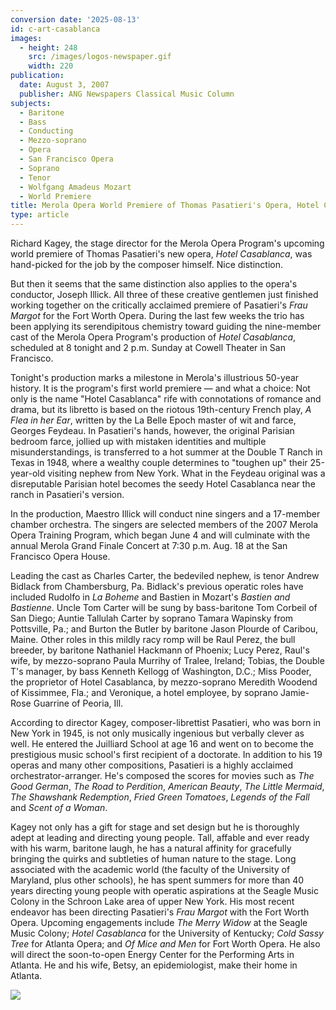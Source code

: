 ```yaml
---
conversion date: '2025-08-13'
id: c-art-casablanca
images:
  - height: 248
    src: /images/logos-newspaper.gif
    width: 220
publication:
  date: August 3, 2007
  publisher: ANG Newspapers Classical Music Column
subjects:
  - Baritone
  - Bass
  - Conducting
  - Mezzo-soprano
  - Opera
  - San Francisco Opera
  - Soprano
  - Tenor
  - Wolfgang Amadeus Mozart
  - World Premiere
title: Merola Opera World Premiere of Thomas Pasatieri's Opera, Hotel Casablanca
type: article
---
```


Richard Kagey, the stage director for the Merola Opera Program's upcoming world premiere of Thomas Pasatieri's new opera, *Hotel Casablanca*, was hand-picked for the job by the composer himself. Nice distinction.

But then it seems that the same distinction also applies to the opera's conductor, Joseph Illick. All three of these creative gentlemen just finished working together on the critically acclaimed premiere of Pasatieri's *Frau Margot* for the Fort Worth Opera. During the last few weeks the trio has been applying its serendipitous chemistry toward guiding the nine-member cast of the Merola Opera Program's production of *Hotel Casablanca*, scheduled at 8 tonight and 2 p.m. Sunday at Cowell Theater in San Francisco.

Tonight's production marks a milestone in Merola's illustrious 50-year history. It is the program's first world premiere — and what a choice: Not only is the name "Hotel Casablanca" rife with connotations of romance and drama, but its libretto is based on the riotous 19th-century French play, *A Flea in her Ear*, written by the La Belle Epoch master of wit and farce, Georges Feydeau. In Pasatieri's hands, however, the original Parisian bedroom farce, jollied up with mistaken identities and multiple misunderstandings, is transferred to a hot summer at the Double T Ranch in Texas in 1948, where a wealthy couple determines to "toughen up" their 25-year-old visiting nephew from New York. What in the Feydeau original was a disreputable Parisian hotel becomes the seedy Hotel Casablanca near the ranch in Pasatieri's version.

In the production, Maestro Illick will conduct nine singers and a 17-member chamber orchestra. The singers are selected members of the 2007 Merola Opera Training Program, which began June 4 and will culminate with the annual Merola Grand Finale Concert at 7:30 p.m. Aug. 18 at the San Francisco Opera House.

Leading the cast as Charles Carter, the bedeviled nephew, is tenor Andrew Bidlack from Chambersburg, Pa. Bidlack's previous operatic roles have included Rudolfo in *La Boheme* and Bastien in Mozart's *Bastien and Bastienne*. Uncle Tom Carter will be sung by bass-baritone Tom Corbeil of San Diego; Auntie Tallulah Carter by soprano Tamara Wapinsky from Pottsville, Pa.; and Burton the Butler by baritone Jason Plourde of Caribou, Maine.
Other roles in this mildly racy romp will be Raul Perez, the bull breeder, by baritone Nathaniel Hackmann of Phoenix; Lucy Perez, Raul's wife, by mezzo-soprano Paula Murrihy of Tralee, Ireland; Tobias, the Double T's manager, by bass Kenneth Kellogg of Washington, D.C.; Miss Pooder, the proprietor of Hotel Casablanca, by mezzo-soprano Meredith Woodend of Kissimmee, Fla.; and Veronique, a hotel employee, by soprano Jamie-Rose Guarrine of Peoria, Ill.

According to director Kagey, composer-librettist Pasatieri, who was born in New York in 1945, is not only musically ingenious but verbally clever as well. He entered the Juilliard School at age 16 and went on to become the prestigious music school's first recipient of a doctorate. In addition to his 19 operas and many other compositions, Pasatieri is a highly acclaimed orchestrator-arranger. He's composed the scores for movies such as *The Good German*, *The Road to Perdition*, *American Beauty*, *The Little Mermaid*, *The Shawshank Redemption*, *Fried Green Tomatoes*, *Legends of the Fall* and *Scent of a Woman*.

Kagey not only has a gift for stage and set design but he is thoroughly adept at leading and directing young people. Tall, affable and ever ready with his warm, baritone laugh, he has a natural affinity for gracefully bringing the quirks and subtleties of human nature to the stage. Long associated with the academic world (the faculty of the University of Maryland, plus other schools), he has spent summers for more than 40 years directing young people with operatic aspirations at the Seagle Music Colony in the Schroon Lake area of upper New York. His most recent endeavor has been directing Pasatieri's *Frau Margot* with the Fort Worth Opera. Upcoming engagements include *The Merry Widow* at the Seagle Music Colony; *Hotel Casablanca* for the University of Kentucky; *Cold Sassy Tree* for Atlanta Opera; and *Of Mice and Men* for Fort Worth Opera. He also will direct the soon-to-open Energy Center for the Performing Arts in Atlanta. He and his wife, Betsy, an epidemiologist, make their home in Atlanta.

![](/images/logos-newspaper.gif)

